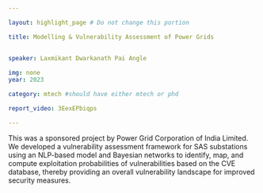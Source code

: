 ```yaml
---

layout: highlight_page # Do not change this portion

title: Modelling & Vulnerability Assessment of Power Grids


speaker: Laxmikant Dwarkanath Pai Angle

img: none
year: 2023

category: mtech #should have either mtech or phd

report_video: 3EexEPbiqps

---
```


This was a sponsored project by Power Grid Corporation of India Limited. We developed a vulnerability assessment framework for SAS substations using an NLP-based model and Bayesian networks to identify, map, and compute exploitation probabilities of vulnerabilities based on the CVE database, thereby providing an overall vulnerability landscape for improved security measures.
